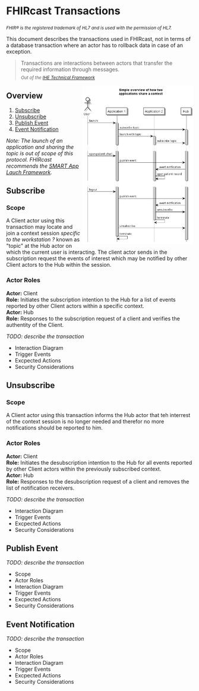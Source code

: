 # FHIRcast Transactions

<small>*FHIR&reg; is the registered trademark of HL7 and is used with the permission of HL7.*</small>

This document describes the transactions used in FHIRcast, not in terms of a database transaction where an actor has to rollback data in case of an exception. 

>Transactions are interactions between actors that transfer the required information through messages.\
<sub>*Out of the [IHE Technical Framework](https://www.ihe.net/uploadedFiles/Documents/ITI/IHE_ITI_TF_Vol1.pdf)*</sub>

<img align="right" src="./out/uml/Overview/Overview.png" alt="Overview" width="300" >

## Overview
1. [Subscribe](#subscribe)
2. [Unsubscribe](#unsubscribe)
2. [Publish Event](#publish)
2. [Event Notification](#notification)

*Note:
The launch of an application and sharing the topic is out of scope of this protocol. FHIRcast recommends the <a href="http://www.hl7.org/fhir/smart-app-launch">SMART App Lauch Framework</a>.*

## <a name="subscribe"></a>Subscribe

### Scope
A Client actor using this transaction may locate and join a context  session *specific to the workstation ?* known as "topic" at the Hub actor on which the current user is interacting. The client actor sends in the subscription request the events of interest which may be notified by other Client actors to the Hub within the session.

### Actor Roles

**Actor:** Client  
**Role:** Initiates the subscription intention to the Hub for a list of events reported by other Client actors within a specific context.<br>
**Actor:** Hub  
**Role:** Responses to the subscription request of a client and verifies the authentity of the Client.

*TODO: describe the transaction*
* Interaction Diagram
* Trigger Events
* Excpected Actions
* Security Considerations

## <a name="unsubscribe"></a>Unsubscribe

### Scope
A Client actor using this transaction informs the Hub actor that teh interrest of the context session is no longer needed and therefor no more notifications should be reported to him.

### Actor Roles

**Actor:** Client  
**Role:** Initiates the desubscription intention to the Hub for all events reported by other Client actors within the previously subscribed context.<br>
**Actor:** Hub  
**Role:** Responses to the desubscription request of a client and removes the list of notification receivers.

*TODO: describe the transaction*
* Interaction Diagram
* Trigger Events
* Excpected Actions
* Security Considerations

## <a name="publish"></a>Publish Event

*TODO: describe the transaction*
* Scope
* Actor Roles
* Interaction Diagram
* Trigger Events
* Excpected Actions
* Security Considerations

## <a name="notification"></a>Event Notification

*TODO: describe the transaction*
* Scope
* Actor Roles
* Interaction Diagram
* Trigger Events
* Excpected Actions
* Security Considerations
